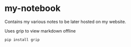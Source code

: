 # my-notebook
Contains my various notes to be later hosted on my website.


Uses grip to view markdown offline

```
pip install grip
```